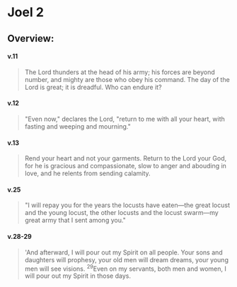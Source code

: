 # Joel 2

## Overview:



#### v.11
>The Lord thunders at the head of his army; his forces are beyond number, and mighty are those who obey his command. The day of the Lord is great; it is dreadful. Who can endure it?

#### v.12
>"Even now," declares the Lord, "return to me with all your heart, with fasting and weeping and mourning."

#### v.13
>Rend your heart and not your garments. Return to the Lord your God, for he is gracious and compassionate, slow to anger and abouding in love, and he relents from sending calamity.

#### v.25
>"I will repay you for the years the locusts have eaten—the great locust and the young locust, the other locusts and the locust swarm—my great army that I sent among you."

#### v.28-29
>'And afterward, I will pour out my Spirit on all people. Your sons and daughters will prophesy, your old men will dream dreams, your young men will see visions. <sup>29</sup>Even on my servants, both men and women, I will pour out my Spirit in those days.



